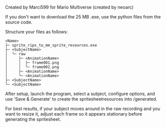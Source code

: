 Created by Marci599 for Mario Multiverse (created by neoarc)

If you don't want to download the 25 MB .exe, use the python files from the source code.

Structure your files as follows:
```
<Name>
├─ sprite_rips_to_mm_sprite_resources.exe
├─ <SubjectName>
│  └─ raw
│     ├─ <AnimationName>
│     │  ├─ frame001.png
│     │  └─ frame002.png
│     ├─ <AnimationName>
│     └─ <AnimationName>
├─ <SubjectName>
└─ <SubjectName>
```

After setup, launch the program, select a subject, configure options, and use 'Save & Generate' to create the spritesheetresources into <SubjectName>/generated.

For best results, if your subject moves around in the raw recording and you want to resize it, adjust each frame so it appears stationary before generating the spritesheet.
